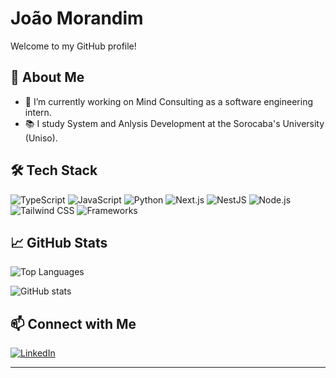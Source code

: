 # João Morandim

Welcome to my GitHub profile! 

## 🚀 About Me
- 🔭 I’m currently working on Mind Consulting as a software engineering intern.
- 📚 I study System and Anlysis Development at the Sorocaba's University (Uniso).

## 🛠️ Tech Stack

![TypeScript](https://img.shields.io/badge/code-TypeScript-informational?style=flat&logo=typescript)
![JavaScript](https://img.shields.io/badge/code-JavaScript-informational?style=flat&logo=javascript)
![Python](https://img.shields.io/badge/code-Python-informational?style=flat&logo=python)
![Next.js](https://img.shields.io/badge/framework-Next.js-informational?style=flat&logo=next.js)
![NestJS](https://img.shields.io/badge/framework-NestJS-informational?style=flat&logo=nestjs)
![Node.js](https://img.shields.io/badge/runtime-Node.js-informational?style=flat&logo=node.js)
![Tailwind CSS](https://img.shields.io/badge/style-Tailwind_CSS-informational?style=flat&logo=tailwind-css)
![Frameworks](https://img.shields.io/badge/framework-React-informational?style=flat&logo=react)
<!-- Add or remove badges as needed -->

## 📈 GitHub Stats

![Top Languages](https://github-readme-stats.vercel.app/api/top-langs/?username=jmoranj&layout=compact&theme=dark)

![GitHub stats](https://github-readme-stats.vercel.app/api?username=jmoranj&show_icons=true&theme=default)

## 📫 Connect with Me
[![LinkedIn](https://img.shields.io/badge/LinkedIn-blue?style=flat&logo=linkedin)](https://linkedin.com/in/joaomorandim)

---


